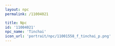 ```yaml
---
layout: npc
permalink: /11004021

title: Npc
id: '11004021'
npc_name: 'Tinchai'
icon_url: 'portrait/npc/11001558_f_tinchai_p.png'
---
```

